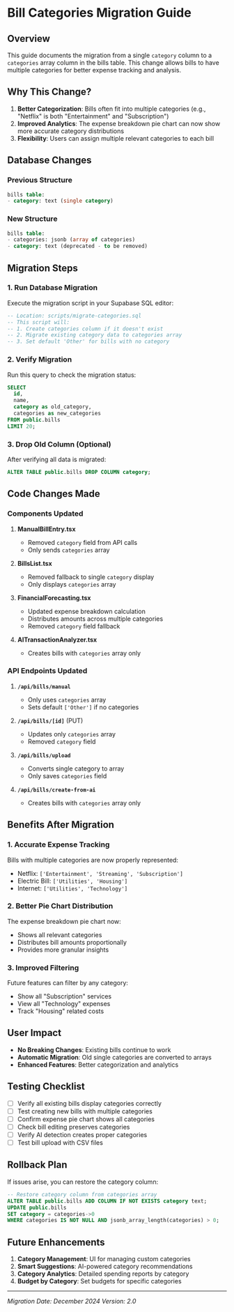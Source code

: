 # Bill Categories Migration Guide

## Overview
This guide documents the migration from a single `category` column to a `categories` array column in the bills table. This change allows bills to have multiple categories for better expense tracking and analysis.

## Why This Change?
1. **Better Categorization**: Bills often fit into multiple categories (e.g., "Netflix" is both "Entertainment" and "Subscription")
2. **Improved Analytics**: The expense breakdown pie chart can now show more accurate category distributions
3. **Flexibility**: Users can assign multiple relevant categories to each bill

## Database Changes

### Previous Structure
```sql
bills table:
- category: text (single category)
```

### New Structure
```sql
bills table:
- categories: jsonb (array of categories)
- category: text (deprecated - to be removed)
```

## Migration Steps

### 1. Run Database Migration
Execute the migration script in your Supabase SQL editor:
```sql
-- Location: scripts/migrate-categories.sql
-- This script will:
-- 1. Create categories column if it doesn't exist
-- 2. Migrate existing category data to categories array
-- 3. Set default 'Other' for bills with no category
```

### 2. Verify Migration
Run this query to check the migration status:
```sql
SELECT 
  id,
  name,
  category as old_category,
  categories as new_categories
FROM public.bills
LIMIT 20;
```

### 3. Drop Old Column (Optional)
After verifying all data is migrated:
```sql
ALTER TABLE public.bills DROP COLUMN category;
```

## Code Changes Made

### Components Updated
1. **ManualBillEntry.tsx**
   - Removed `category` field from API calls
   - Only sends `categories` array

2. **BillsList.tsx**
   - Removed fallback to single `category` display
   - Only displays `categories` array

3. **FinancialForecasting.tsx**
   - Updated expense breakdown calculation
   - Distributes amounts across multiple categories
   - Removed `category` field fallback

4. **AITransactionAnalyzer.tsx**
   - Creates bills with `categories` array only

### API Endpoints Updated
1. **`/api/bills/manual`**
   - Only uses `categories` array
   - Sets default `['Other']` if no categories

2. **`/api/bills/[id]`** (PUT)
   - Updates only `categories` array
   - Removed `category` field

3. **`/api/bills/upload`**
   - Converts single category to array
   - Only saves `categories` field

4. **`/api/bills/create-from-ai`**
   - Creates bills with `categories` array only

## Benefits After Migration

### 1. Accurate Expense Tracking
Bills with multiple categories are now properly represented:
- Netflix: `['Entertainment', 'Streaming', 'Subscription']`
- Electric Bill: `['Utilities', 'Housing']`
- Internet: `['Utilities', 'Technology']`

### 2. Better Pie Chart Distribution
The expense breakdown pie chart now:
- Shows all relevant categories
- Distributes bill amounts proportionally
- Provides more granular insights

### 3. Improved Filtering
Future features can filter by any category:
- Show all "Subscription" services
- View all "Technology" expenses
- Track "Housing" related costs

## User Impact
- **No Breaking Changes**: Existing bills continue to work
- **Automatic Migration**: Old single categories are converted to arrays
- **Enhanced Features**: Better categorization and analytics

## Testing Checklist
- [ ] Verify all existing bills display categories correctly
- [ ] Test creating new bills with multiple categories
- [ ] Confirm expense pie chart shows all categories
- [ ] Check bill editing preserves categories
- [ ] Verify AI detection creates proper categories
- [ ] Test bill upload with CSV files

## Rollback Plan
If issues arise, you can restore the category column:
```sql
-- Restore category column from categories array
ALTER TABLE public.bills ADD COLUMN IF NOT EXISTS category text;
UPDATE public.bills 
SET category = categories->0 
WHERE categories IS NOT NULL AND jsonb_array_length(categories) > 0;
```

## Future Enhancements
1. **Category Management**: UI for managing custom categories
2. **Smart Suggestions**: AI-powered category recommendations
3. **Category Analytics**: Detailed spending reports by category
4. **Budget by Category**: Set budgets for specific categories

---

*Migration Date: December 2024*
*Version: 2.0*
